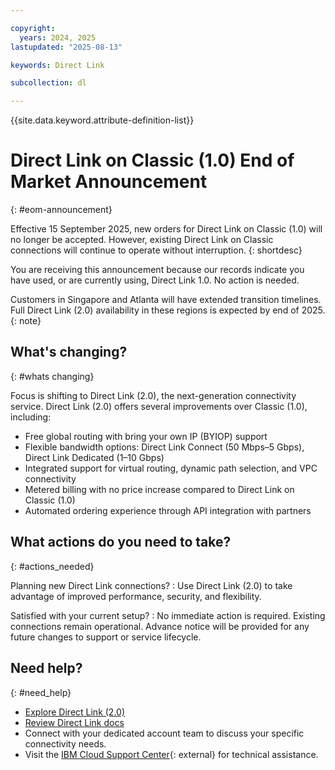 ```yaml
---

copyright:
  years: 2024, 2025
lastupdated: "2025-08-13"

keywords: Direct Link

subcollection: dl

---
```


{{site.data.keyword.attribute-definition-list}}

# Direct Link on Classic (1.0) End of Market Announcement
{: #eom-announcement}

Effective 15 September 2025, new orders for Direct Link on Classic (1.0) will no longer be accepted. However, existing Direct Link on Classic connections will continue to operate without interruption. 
{: shortdesc}

You are receiving this announcement because our records indicate you have used, or are currently using, Direct Link 1.0. No action is needed. 
 
Customers in Singapore and Atlanta will have extended transition timelines. Full Direct Link (2.0) availability in these regions is expected by end of 2025. 
{: note} 

## What's changing?
{: #whats changing} 

Focus is shifting to Direct Link (2.0), the next-generation connectivity service. Direct Link (2.0) offers several improvements over Classic (1.0), including:

* Free global routing with bring your own IP (BYIOP) support
* Flexible bandwidth options: Direct Link Connect (50 Mbps–5 Gbps), Direct Link Dedicated (1–10 Gbps)
* Integrated support for virtual routing, dynamic path selection, and VPC connectivity 
* Metered billing with no price increase compared to Direct Link on Classic (1.0) 
* Automated ordering experience through API integration with partners

## What actions do you need to take? 
{: #actions_needed}
 
Planning new Direct Link connections? 
:    Use Direct Link (2.0) to take advantage of improved performance, security, and flexibility. 

Satisfied with your current setup?
:    No immediate action is required. Existing connections remain operational. Advance notice will be provided for any future changes to support or service lifecycle.

## Need help? 
{: #need_help}

* [Explore Direct Link (2.0)](/interconnectivity/direct-link)
* [Review Direct Link docs](/docs/dl) 
* Connect with your dedicated account team to discuss your specific connectivity needs.
* Visit the [IBM Cloud Support Center](ttps://www.ibm.com/cloud/support){: external} for technical assistance.
